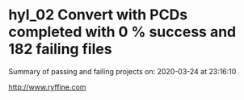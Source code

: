 # hyl_02 Convert with PCDs completed with 0 % success and 182 failing files

Summary of passing and failing projects on: 2020-03-24 at 23:16:10

http://www.ryffine.com
